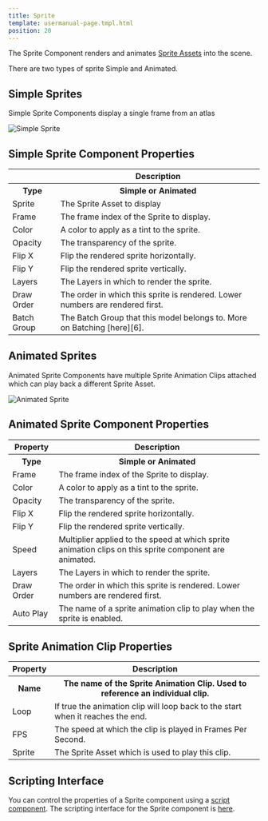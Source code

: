 ```yaml
---
title: Sprite
template: usermanual-page.tmpl.html
position: 20
---
```


The Sprite Component renders and animates [Sprite Assets][1] into the scene.

There are two types of sprite Simple and Animated.

## Simple Sprites

Simple Sprite Components display a single frame from an atlas

![Simple Sprite][2]

## Simple Sprite Component Properties

<table class="table table-striped">
    <col class="property-name"></col>
    <col class="property-description"></col>
    <tr><th></th><th>Description</th></tr>
    <tr><th>Type</th><th>Simple or Animated</th></tr>
    <tr><td>Sprite</td><td>The Sprite Asset to display</td></tr>
    <tr><td>Frame</td><td>The frame index of the Sprite to display.</td></tr>
    <tr><td>Color</td><td>A color to apply as a tint to the sprite.</td></tr>
    <tr><td>Opacity</td><td>The transparency of the sprite.</td></tr>
    <tr><td>Flip X</td><td>Flip the rendered sprite horizontally.</td></tr>
    <tr><td>Flip Y</td><td>Flip the rendered sprite vertically.</td></tr>
    <tr><td>Layers</td><td>The Layers in which to render the sprite.</td></tr>
    <tr><td>Draw Order</td><td>The order in which this sprite is rendered. Lower numbers are rendered first.</td></tr>
    <tr><td>Batch Group</td><td>The Batch Group that this model belongs to. More on Batching [here][6].</td></tr>
</table>

## Animated Sprites

Animated Sprite Components have multiple Sprite Animation Clips attached which can play back a different Sprite Asset.

![Animated Sprite][3]

## Animated Sprite Component Properties

<table class="table table-striped">
    <col class="property-name"></col>
    <col class="property-description"></col>
    <tr><th>Property</th><th>Description</th></tr>
    <tr><th>Type</th><th>Simple or Animated</th></tr>
    <tr><td>Frame</td><td>The frame index of the Sprite to display.</td></tr>
    <tr><td>Color</td><td>A color to apply as a tint to the sprite.</td></tr>
    <tr><td>Opacity</td><td>The transparency of the sprite.</td></tr>
    <tr><td>Flip X</td><td>Flip the rendered sprite horizontally.</td></tr>
    <tr><td>Flip Y</td><td>Flip the rendered sprite vertically.</td></tr>
    <tr><td>Speed</td><td>Multiplier applied to the speed at which sprite animation clips on this sprite component are animated.</td></tr>
    <tr><td>Layers</td><td>The Layers in which to render the sprite.</td></tr>
    <tr><td>Draw Order</td><td>The order in which this sprite is rendered. Lower numbers are rendered first.</td></tr>
    <tr><td>Auto Play</td><td>The name of a sprite animation clip to play when the sprite is enabled.</td></tr>
</table>

## Sprite Animation Clip Properties

<table class="table table-striped">
    <col class="property-name"></col>
    <col class="property-description"></col>
    <tr><th>Property</th><th>Description</th></tr>
    <tr><th>Name</th><th>The name of the Sprite Animation Clip. Used to reference an individual clip.</th></tr>
    <tr><td>Loop</td><td>If true the animation clip will loop back to the start when it reaches the end.</td></tr>
    <tr><td>FPS</td><td>The speed at which the clip is played in Frames Per Second.</td></tr>
    <tr><td>Sprite</td><td>The Sprite Asset which is used to play this clip.</td></tr>
</table>

## Scripting Interface

You can control the properties of a Sprite component using a [script component][4]. The scripting interface for the Sprite component is [here][5].


[1]: /user-manual/assets/sprites
[2]: /images/user-manual/scenes/components/component-sprite-simple.png
[3]: /images/user-manual/scenes/components/component-sprite-animated.png
[4]: /user-manual/packs/components/script
[5]: /api/pc.SpriteComponent.html
[6]: /user-manual/optimization/batching
